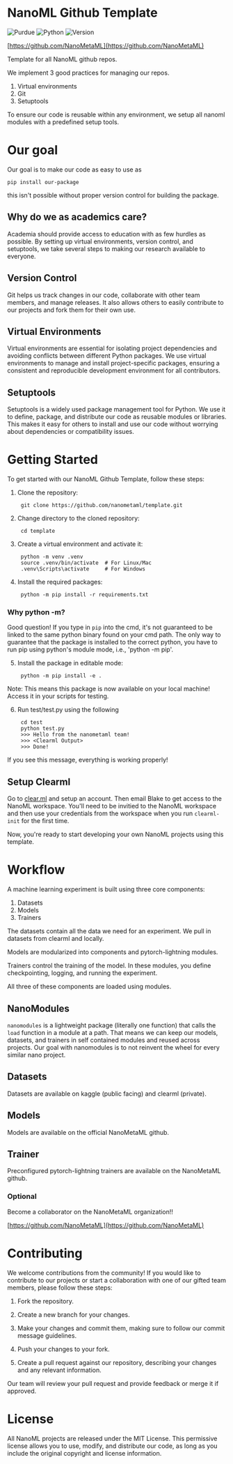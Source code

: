 # NanoML Github Template
![Purdue](https://img.shields.io/badge/Purdue-University-cfb991?style=for-the-badge) 
![Python](https://img.shields.io/badge/-Python-cfb991?logo=python&logoColor=white&style=for-the-badge)
![Version](https://img.shields.io/static/v1?label=Version&message=0.0.1&color=cfb991&style=for-the-badge)

[https://github.com/NanoMetaML](https://github.com/NanoMetaML)

Template for all NanoML github repos. 


We implement 3 good practices for managing our repos.

1. Virtual environments
2. Git
3. Setuptools

To ensure our code is reusable within any environment, we setup all nanoml modules with a predefined setup tools.

# Our goal

Our goal is to make our code as easy to use as

    pip install our-package

this isn't possible without proper version control for building the package.


## Why do we as academics care?

Academia should provide access to education with as few hurdles as possible. By setting up virtual environments, version control, and setuptools, we take several steps to making our research available to everyone.

## Version Control

Git helps us track changes in our code, collaborate with other team members, and manage releases. It also allows others to easily contribute to our projects and fork them for their own use.

## Virtual Environments

Virtual environments are essential for isolating project dependencies and avoiding conflicts between different Python packages. We use virtual environments to manage and install project-specific packages, ensuring a consistent and reproducible development environment for all contributors.

## Setuptools

Setuptools is a widely used package management tool for Python. We use it to define, package, and distribute our code as reusable modules or libraries. This makes it easy for others to install and use our code without worrying about dependencies or compatibility issues.

# Getting Started

To get started with our NanoML Github Template, follow these steps:

1. Clone the repository:

        git clone https://github.com/nanometaml/template.git

2. Change directory to the cloned repository:

        cd template

3. Create a virtual environment and activate it:


        python -m venv .venv
        source .venv/bin/activate  # For Linux/Mac
        .venv\Scripts\activate     # For Windows

4. Install the required packages:

        python -m pip install -r requirements.txt

### Why python -m? 
Good question! If you type in `pip` into the cmd, it's not guaranteed to be linked to the same python binary found on your cmd path. The only way to guarantee that the package is installed to the correct python, you have to run pip using python's module mode, i.e., 'python -m pip'.

5. Install the package in editable mode:

        python -m pip install -e .

Note: This means this package is now available on your local machine! Access it in your scripts for testing. 

6. Run test/test.py using the following

        cd test
        python test.py
        >>> Hello from the nanometaml team!
        >>> <Clearml Output>
        >>> Done!

If you see this message, everything is working properly!



## Setup Clearml

Go to [clear.ml](https:\\clear.ml) and setup an account. Then email Blake to get access to the NanoML workspace. You'll need to be invitied to the NanoML workspace and then use your credentials from the workspace when you run `clearml-init` for the first time.

Now, you're ready to start developing your own NanoML projects using this template.

# Workflow

 A machine learning experiment is built using three core components: 

 1. Datasets
 2. Models
 3. Trainers

The datasets contain all the data we need for an experiment. We pull in datasets from clearml and locally.

Models are modularized into components and pytorch-lightning modules.

Trainers control the training of the model. In these modules, you define checkpointing, logging, and running the experiment.

All three of these components are loaded using modules.

## NanoModules

`nanomodules` is a lightweight package (literally one function) that calls the `load` function in a module at a path. That means we can keep our models, datasets, and trainers in self contained modules and reused across projects. Our goal with nanomodules is to not reinvent the wheel for every similar nano project.

## Datasets

Datasets are available on kaggle (public facing) and clearml (private). 

## Models 

Models are available on the official NanoMetaML github. 

## Trainer

Preconfigured pytorch-lightning trainers are available on the NanoMetaML github.

### Optional

Become a collaborator on the NanoMetaML organization!!

[https://github.com/NanoMetaML](https://github.com/NanoMetaML)

# Contributing

We welcome contributions from the community! If you would like to contribute to our projects or start a collaboration with one of our gifted team members, please follow these steps:

1. Fork the repository.

2. Create a new branch for your changes.

3. Make your changes and commit them, making sure to follow our commit message guidelines.

4. Push your changes to your fork.

5. Create a pull request against our repository, describing your changes and any relevant information.

Our team will review your pull request and provide feedback or merge it if approved.

# License

All NanoML projects are released under the MIT License. This permissive license allows you to use, modify, and distribute our code, as long as you include the original copyright and license information.
